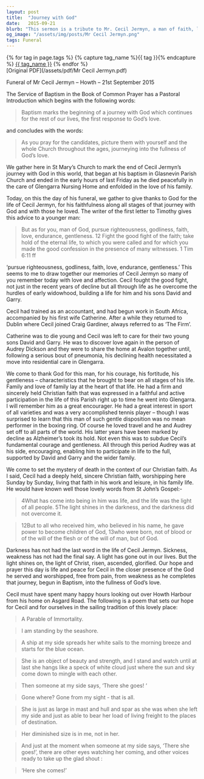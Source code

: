 ```yaml
---
layout: post
title:  "Journey with God"
date:   2015-09-21
blurb: "This sermon is a tribute to Mr. Cecil Jermyn, a man of faith, love, endurance, and gentleness. It celebrates his life journey, his faithfulness, and his courage in the face of life's challenges. The sermon also reflects on the hope and peace offered by Christian faith in the face of death."
og_image: "/assets/img/posts/Mr Cecil Jermyn.png"
tags: Funeral
---    
```

<div class="tag-pills">
  {% for tag in page.tags %}
    {% capture tag_name %}{{ tag }}{% endcapture %}
    <a href="{{ site.baseurl }}/tag/{{ tag_name | slugify }}" class="tag-pill">{{ tag_name }}</a>
  {% endfor %}
</div>
[Original PDF](/assets/pdf/Mr Cecil Jermyn.pdf)

Funeral of Mr Cecil Jermyn – Howth – 21st September 2015

The Service of Baptism in the Book of Common Prayer has a Pastoral Introduction which begins with the following words:

>Baptism marks the beginning of a journey with God which continues for the rest of our lives, the first response to God’s love.

and concludes with the words:

>As you pray for the candidates, picture them with yourself and the whole Church throughout the ages, journeying into the fullness of God’s love.

We gather here in St Mary’s Church to mark the end of Cecil Jermyn’s journey with God in this world, that began at his baptism in Glasnevin Parish Church and ended in the early hours of last Friday as he died peacefully in the care of Glengarra Nursing Home and enfolded in the love of his family.

Today, on this the day of his funeral, we gather to give thanks to God for the life of Cecil Jermyn, for his faithfulness along all stages of that journey with God and with those he loved. The writer of the first letter to Timothy gives this advice to a younger man:

>But as for you, man of God, pursue righteousness, godliness, faith, love, endurance, gentleness. 12 Fight the good fight of the faith; take hold of the eternal life, to which you were called and for which you made the good confession in the presence of many witnesses. 1 Tim 6:11 ff

‘pursue righteousness, godliness, faith, love, endurance, gentleness.’ This seems to me to draw together our memories of Cecil Jermyn so many of you remember today with love and affection. Cecil fought the good fight, not just in the recent years of decline but all through life as he overcome the hurdles of early widowhood, building a life for him and his sons David and Garry.

Cecil had trained as an accountant, and had begun work in South Africa, accompanied by his first wife Catherine. After a while they returned to Dublin where Cecil joined Craig Gardiner, always referred to as ‘The Firm’.

Catherine was to die young and Cecil was left to care for their two young sons David and Garry. He was to discover love again in the person of Audrey Dickson and they were to share the home at Avalon together until, following a serious bout of pneumonia, his declining health necessitated a move into residential care in Glengarra.

We come to thank God for this man, for his courage, his fortitude, his gentleness – characteristics that he brought to bear on all stages of his life. Family and love of family lay at the heart of that life. He had a firm and sincerely held Christian faith that was expressed in a faithful and active participation in the life of this Parish right up to time he went into Glengarra. I will remember him as a great encourager. He had a great interest in sport of all varieties and was a very accomplished tennis player – though I was surprised to learn that this man of such gentle disposition was no mean performer in the boxing ring. Of course he loved travel and he and Audrey set off to all parts of the world. His latter years have been marked by decline as Alzheimer’s took its hold. Not even this was to subdue Cecil’s fundamental courage and gentleness. All through this period Audrey was at his side, encouraging, enabling him to participate in life to the full, supported by David and Garry and the wider family.

We come to set the mystery of death in the context of our Christian faith. As I said, Cecil had a deeply held, sincere Christian faith, worshipping here Sunday by Sunday, living that faith in his work and leisure, in his family life. He would have known well those lovely words from St John’s Gospel:-

>4What has come into being in him was life, and the life was the light of all people. 5The light shines in the darkness, and the darkness did not overcome it.

>12But to all who received him, who believed in his name, he gave power to become children of God, 13who were born, not of blood or of the will of the flesh or of the will of man, but of God.

Darkness has not had the last word in the life of Cecil Jermyn. Sickness, weakness has not had the final say. A light has gone out in our lives. But the light shines on, the light of Christ, risen, ascended, glorified. Our hope and prayer this day is life and peace for Cecil in the closer presence of the God he served and worshipped, free from pain, from weakness as he completes that journey, begun in Baptism, into the fullness of God’s love.

Cecil must have spent many happy hours looking out over Howth Harbour from his home on Asgard Road. The following is a poem that sets our hope for Cecil and for ourselves in the sailing tradition of this lovely place:

>A Parable of Immortality.

>I am standing by the seashore.

>A ship at my side spreads her white sails to the morning breeze and starts for the blue ocean.

>She is an object of beauty and strength, and I stand and watch until at last she hangs like a speck of white cloud just where the sun and sky come down to mingle with each other.

>Then someone at my side says, ‘There she goes! ‘

>Gone where? Gone from my sight - that is all.

>She is just as large in mast and hull and spar as she was when she left my side and just as able to bear her load of living freight to the places of destination.

>Her diminished size is in me, not in her.

>And just at the moment when someone at my side says, ‘There she goes!’, there are other eyes watching her coming, and other voices ready to take up the glad shout :

>‘Here she comes!’
